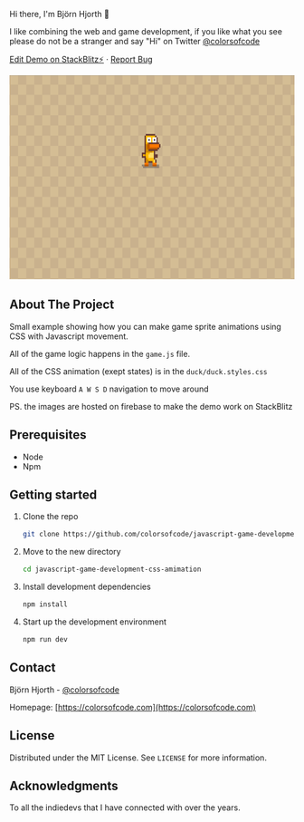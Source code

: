 Hi there, I'm Björn Hjorth 👋

I like combining the web and game development, if you like what you see please do not be a stranger and say "Hi" on Twitter [@colorsofcode](https://twitter.com/colorsofcode)


<a href="https://stackblitz.com/edit/javascript-game-development-css-animation">Edit Demo on StackBlitz⚡️</a>
·
<a href="https://github.com/colorsofcode/javascript-game-development-css-amimation/issues">Report Bug</a>

<div align="center">
   <img src="./art/duck-running-around.gif" alt="Logo" width="640" height="360">
</div>


<!-- ABOUT -->
## About The Project

Small example showing how you can make game sprite animations using CSS with Javascript movement.

All of the game logic happens in the `game.js` file.

All of the CSS animation (exept states) is in the `duck/duck.styles.css`

You use keyboard `A W S D` navigation to move around 

PS. the images are hosted on firebase to make the demo work on StackBlitz

<!-- PREREQUISITES -->
## Prerequisites

* Node
* Npm

<!-- STARTING -->
## Getting started 

1. Clone the repo
   ```sh
   git clone https://github.com/colorsofcode/javascript-game-development-css-amimation.git
   ```
2. Move to the new directory
    ```sh
    cd javascript-game-development-css-amimation
    ```
3. Install development dependencies
   ```sh
   npm install
   ```
4. Start up the development environment
   ```sh
   npm run dev   
   ```
<!-- CONTACT -->
## Contact

Björn Hjorth - [@colorsofcode](https://twitter.com/colorsofcode)

Homepage: [https://colorsofcode.com](https://colorsofcode.com)

<!-- LICENSE -->
## License

Distributed under the MIT License. See `LICENSE` for more information.

<!-- ACKKNOWLEDGE -->
## Acknowledgments

To all the indiedevs that I have connected with over the years.

